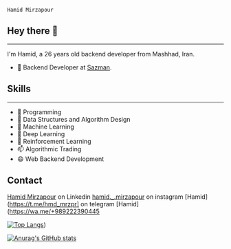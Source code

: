 `Hamid Mirzapour`

## Hey there 👋
---
I'm Hamid, a 26 years old backend developer from Mashhad, Iran.

- 🧭 Backend Developer at [Sazman](https://sazman.org).


## Skills 
---
- 🔭 Programming
- 🌱 Data Structures and Algorithm Design
- 👯 Machine Learning
- 🤔 Deep Learning
- 💬 Reinforcement Learning
- 📫 Algorithmic Trading
- 😄 Web Backend Development

Contact
---
[Hamid Mirzapour]() on Linkedin
[hamid._.mirzapour](https://instagram.com/hamid._.mirzapour) on instagram
[Hamid](https://t.me/hmd_mrzpr] on telegram
[Hamid](https://wa.me/+989222390445


[![Top Langs](https://github-readme-stats.vercel.app/api/top-langs/?username=Hamidmirzapour&langs_count=10&layout=compact)](https://github.com/Hamidmirzapour/github-readme-stats))


[![Anurag's GitHub stats](https://github-readme-stats.vercel.app/api?username=Hamidmirzapour&show_icons=true&theme=slateorange)](https://github.com/Hamidmirzapour/github-readme-stats)
